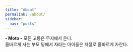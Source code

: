 ```yaml
---
title: "About"
permalink: /about/
sidebar:
  nav: "posts"
---
```

**- Moto -**
모든 고통은 무지에서 온다.  
올바르게 사는 부모 밑에서 자라는 아이들은 저절로 올바르게 자란다.  


